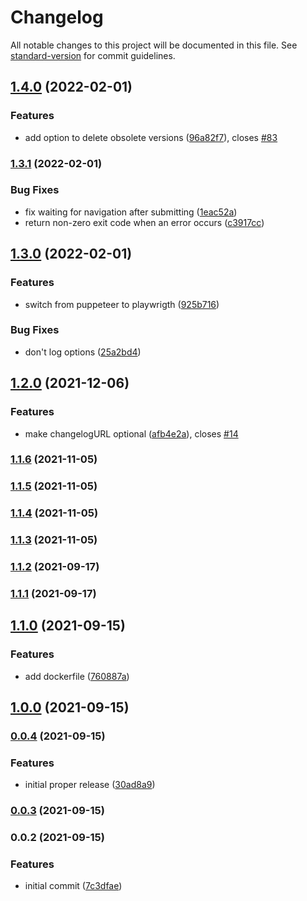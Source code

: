 # Changelog

All notable changes to this project will be documented in this file. See [standard-version](https://github.com/conventional-changelog/standard-version) for commit guidelines.

## [1.4.0](https://github.com/ghost-fvtt/foundry-publish/compare/v1.3.1...v1.4.0) (2022-02-01)


### Features

* add option to delete obsolete versions ([96a82f7](https://github.com/ghost-fvtt/foundry-publish/commit/96a82f73e6f76dbd0c05a1f239bd824919a594cd)), closes [#83](https://github.com/ghost-fvtt/foundry-publish/issues/83)

### [1.3.1](https://github.com/ghost-fvtt/foundry-publish/compare/v1.3.0...v1.3.1) (2022-02-01)


### Bug Fixes

* fix waiting for navigation after submitting ([1eac52a](https://github.com/ghost-fvtt/foundry-publish/commit/1eac52ab610bd7a3f39589d8d6561a4ec8f5adf9))
* return non-zero exit code when an error occurs ([c3917cc](https://github.com/ghost-fvtt/foundry-publish/commit/c3917cc3d09efa6ddfb978d658e5affacf00a43a))

## [1.3.0](https://github.com/ghost-fvtt/foundry-publish/compare/v1.2.0...v1.3.0) (2022-02-01)


### Features

* switch from puppeteer to playwrigth ([925b716](https://github.com/ghost-fvtt/foundry-publish/commit/925b716f33ee944832b5962b20a83ca5fb3f1bcf))


### Bug Fixes

* don't log options ([25a2bd4](https://github.com/ghost-fvtt/foundry-publish/commit/25a2bd4ad46ff38b4e9f23db0fca6c90165a5629))

## [1.2.0](https://github.com/ghost-fvtt/foundry-publish/compare/v1.1.6...v1.2.0) (2021-12-06)


### Features

* make changelogURL optional ([afb4e2a](https://github.com/ghost-fvtt/foundry-publish/commit/afb4e2a60abe5fa5aea0180c245d1874aeb4ab1d)), closes [#14](https://github.com/ghost-fvtt/foundry-publish/issues/14)

### [1.1.6](https://github.com/ghost-fvtt/foundry-publish/compare/v1.1.5...v1.1.6) (2021-11-05)

### [1.1.5](https://github.com/ghost-fvtt/foundry-publish/compare/v1.1.4...v1.1.5) (2021-11-05)

### [1.1.4](https://github.com/ghost-fvtt/foundry-publish/compare/v1.1.3...v1.1.4) (2021-11-05)

### [1.1.3](https://github.com/ghost-fvtt/foundry-publish/compare/v1.1.2...v1.1.3) (2021-11-05)

### [1.1.2](https://github.com/ghost-fvtt/foundry-publish/compare/v1.1.1...v1.1.2) (2021-09-17)

### [1.1.1](https://github.com/ghost-fvtt/foundry-publish/compare/v1.1.0...v1.1.1) (2021-09-17)

## [1.1.0](https://github.com/ghost-fvtt/foundry-publish/compare/v1.0.0...v1.1.0) (2021-09-15)


### Features

* add dockerfile ([760887a](https://github.com/ghost-fvtt/foundry-publish/commit/760887afd537df003a126bd562a3c44a6874d15f))

## [1.0.0](https://github.com/ghost-fvtt/foundry-publish/compare/v0.0.4...v1.0.0) (2021-09-15)

### [0.0.4](https://github.com/ghost-fvtt/foundry-publish/compare/v0.0.3...v0.0.4) (2021-09-15)


### Features

* initial proper release ([30ad8a9](https://github.com/ghost-fvtt/foundry-publish/commit/30ad8a9460826359d69add70d7f7e68cd3ad76d6))

### [0.0.3](https://github.com/ghost-fvtt/foundry-publish/compare/v0.0.2...v0.0.3) (2021-09-15)

### 0.0.2 (2021-09-15)


### Features

* initial commit ([7c3dfae](https://github.com/ghost-fvtt/foundry-publish/commit/7c3dfaea500502864efcfcc9359cea445dda063b))
